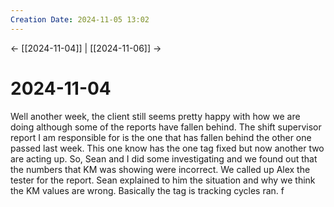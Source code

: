 ```yaml
---
Creation Date: 2024-11-05 13:02
---
```


<- [[2024-11-04]] | [[2024-11-06]]  ->

# 2024-11-04
Well another week, the client still seems pretty happy with how we are doing although some of the reports have fallen behind. The shift supervisor report I am responsible for is the one that has fallen behind the other one passed last week. This one know has the one tag fixed but now another two are acting up. So, Sean and I did some investigating and we found out that the numbers that KM was showing were incorrect. We called up Alex the tester for the report. Sean explained to him the situation and why we think the KM values are wrong. Basically the tag is tracking cycles ran. f